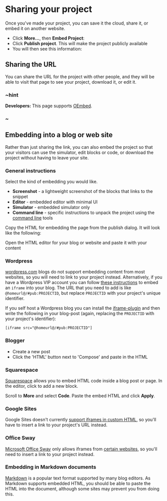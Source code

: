 # Sharing your project

Once you've made your project, you can save it the cloud, share it, or embed it on another website.

* Click **More...**, then **Embed Project**:
* Click **Publish project**. This will make the project publicly available
* You will then see this information:

## Sharing the URL

You can share the URL for the project with other people, and they will be able to visit that page to see your project, download it, or edit it.

### ~hint

**Developers:** This page supports [OEmbed](https://oembed.com/).

### ~

## Embedding into a blog or web site

Rather than just sharing the link, you can also embed the project so that your visitors can use the simulator, edit blocks or code, or download the project without having to leave your site.

### General instructions

Select the kind of embedding you would like.

* **Screenshot** - a lightweight screenshot of the blocks that links to the snippet
* **Editor** - embedded editor with minimal UI
* **Simulator** - embedded simulator only
* **Command line** - specific instructions to unpack the project using the [command line](/cli) tools

Copy the HTML for embedding the page from the publish dialog. It will look like the following:

Open the HTML editor for your blog or website and paste it with your content

### Wordpress

[wordpress.com](https://wordpress.com) blogs do not support embedding content from most websites, so you will need to link to your project instead. Alternatively, if you have a Wordpress VIP account you can follow [these instructions](https://vip.wordpress.com/documentation/embedding-rich-media-from-around-the-web-with-protected-embeds/#scripts-iframes-and-objects) to embed an `iframe` into your blog. The URL that you need to add is like `@homeurl@/#pub:PROJECTID`, but replace `PROJECTID` with your project's unique identifier.

If you self host a Wordpress blog you can install the [iframe-plugin](https://wordpress.org/plugins/iframe/) and then write the following in your blog-post (again, replacing the `PROJECTID` with your project's identifier):

    [iframe src="@homeurl@/#pub:PROJECTID"]
    

### Blogger

* Create a new post
* Click the 'HTML' button next to 'Compose' and paste in the HTML

### Squarespace

[Squarespace](https://squarespace.com) allows you to embed HTML code inside a blog post or page. In the editor, click to add a new block.

Scroll to **More** and select **Code**. Paste the embed HTML and click **Apply**.

### Google Sites

Google Sites doesn't currently [support iframes in custom HTML](https://support.google.com/sites/answer/2500646?hl=en), so you'll have to insert a link to your project's URL instead.

### Office Sway

[Microsoft Office Sway](https://sway.com/my) only allows iframes from [certain websites](https://support.office.com/en-us/article/Embed-content-in-your-Sway-1e1ab12a-f961-4a26-8afc-77a15f892b1d), so you'll need to insert a link to your project instead.

### Embedding in Markdown documents

[Markdown](https://daringfireball.net/projects/markdown/) is a popular text format supported by many blog editors. As Markdown supports embedded HTML, you should be able to paste the HTML into the document, although some sites may prevent you from doing this.